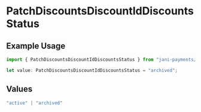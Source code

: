 # PatchDiscountsDiscountIdDiscountsStatus

## Example Usage

```typescript
import { PatchDiscountsDiscountIdDiscountsStatus } from "jani-payments/models/operations";

let value: PatchDiscountsDiscountIdDiscountsStatus = "archived";
```

## Values

```typescript
"active" | "archived"
```